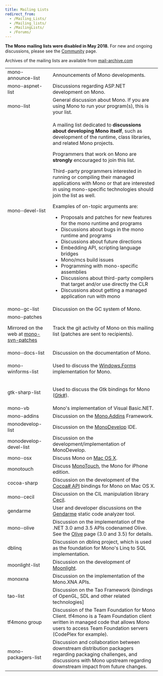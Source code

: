 ```yaml
---
title: Mailing Lists
redirect_from:
  - /Mailing_Lists/
  - /Mailing_lists/
  - /MailingLists/
  - /Forums/
---
```


<p><strong>The Mono mailing lists were disabled in May 2018.</strong> For new and ongoing discussions, please see the <a href="/community/">Community</a> page.</p>

Archives of the mailing lists are available from <a href="https://www.mail-archive.com/">mail-archive.com</a>

<table>
<tbody>
<tr>
  <td>mono-announce-list</td>
  <td>Announcements of Mono developments.</td>
</tr>
<tr>
  <td>mono-aspnet-list</td>
  <td>Discussions regarding ASP.NET development on Mono.</td>
</tr>
<tr>
  <td>mono-list</td>
  <td>General discussion about Mono. If you are using Mono to run your program(s), this is your list.</td>
</tr>
<tr>
  <td>mono-devel-list</td>
  <td>
    <p>A mailing list dedicated to <strong>discussions about developing Mono itself</strong>, such as development of the runtime, class libraries, and related Mono projects.</p>
    <p>Programmers that work on Mono are <strong>strongly</strong> encouraged to join this list.</p>
    <p>Third-party programmers interested in running or compiling their managed applications with Mono or that are interested in using mono-specific technologies should join the list as well.</p>
    <p>Examples of on-topic arguments are:</p>
    <ul>
    <li>Proposals and patches for new features for the mono runtime and programs</li>
    <li>Discussions about bugs in the mono runtime and programs</li>
    <li>Discussions about future directions</li>
    <li>Embedding API, scripting language bridges</li>
    <li>Mono/mcs build issues</li>
    <li>Programming with mono-specific assemblies</li>
    <li>Discussions about third-party compilers that target and/or use directly the CLR</li>
    <li>Discussions about getting a managed application run with mono</li>
    </ul>
  </td>
</tr>
<tr>
  <td>mono-gc-list</td>
  <td>Discussion on the GC system of Mono.</td>
</tr>
<tr>
  <td>
    mono-patches
    <p>Mirrored on the web at <a href="http://groups-beta.google.com/group/mono-svn-patches">mono-svn-patches</a></p>
  </td>
  <td><p>Track the git activity of Mono on this mailing list (patches are sent to recipients).</p></td>
</tr>
<tr>
  <td>mono-docs-list</td>
  <td>Discussion on the documentation of Mono.</td>
</tr>
<tr>
  <td>mono-winforms-list</td>
  <td><p>Used to discuss the <a href="/docs/gui/winforms/">Windows.Forms</a> implementation for Mono.</p></td>
</tr>
<tr>
  <td>gtk-sharp-list</td>
  <td><p>Used to discuss the Gtk bindings for Mono (<a href="http://gtk-sharp.sf.net">Gtk#</a>).</p></td>
</tr>
<tr>
  <td>mono-vb</td>
  <td>Mono's implementation of Visual Basic.NET.</td>
</tr>
<tr>
  <td>mono-addins</td>
  <td>Discussion on the <a href="/archived/monoaddins" title="Mono.Addins">Mono.Addins</a> Framework.</td>
</tr>
<tr>
  <td>monodevelop-list</td>
  <td>Discussion on the <a href="/archived/monodevelop" title="MonoDevelop">MonoDevelop</a> IDE.</td>
</tr>
<tr>
  <td>monodevelop-devel-list</td>
  <td>Discussion on the development/implementation of MonoDevelop.</td>
</tr>
<tr>
  <td>mono-osx</td>
  <td>Discuss Mono on <a href="/docs/about-mono/supported-platforms/osx/" title="Mono:OSX">Mac OS X</a>.</td>
</tr>
<tr>
  <td>monotouch</td>
  <td>Discuss <a href="http://xamarin.com/platform">MonoTouch</a>, the Mono for iPhone edition.</td>
</tr>
<tr>
  <td>cocoa-sharp</td>
  <td>Discussion on the development of the <a href="/docs/tools+libraries/libraries/monomac/">Cocoa# API</a> bindings for Mono on Mac OS X.</td>
</tr>
<tr>
  <td>mono-cecil</td>
  <td>Discussion on the CIL manipulation library <a href="/docs/tools+libraries/libraries/Mono.Cecil/">Cecil</a>.</td>
</tr>
<tr>
  <td>gendarme</td>
  <td>User and developer discussions on the <a href="/docs/tools+libraries/tools/gendarme/">Gendarme</a> static code analyzer tool.</td>
</tr>
<tr>
  <td>mono-olive</td>
  <td>Discussion on the implementation of the .NET 3.0 amd 3.5 APIs codenamed Olive. See the <a href="/archived/olive" title="Olive">Olive</a> page (3.0 and 3.5) for details.</td>
</tr>
<tr>
  <td>dblinq</td>
  <td>Discussion on dblinq project, which is used as the foundation for Mono's Linq to SQL implementation.</td>
</tr>
<tr>
  <td>moonlight-list</td>
  <td>Discussion on the development of <a href="/docs/web/moonlight/">Moonlight</a>.</td>
</tr>
<tr>
  <td>monoxna</td>
  <td>Discussion on the implementation of the Mono.XNA APIs.</td>
</tr>
<tr>
  <td>tao-list</td>
  <td>Discussion on the Tao Framework (bindings of OpenGL, SDL and other related technologies]</td>
</tr>
<tr>
  <td>tf4mono group</td>
  <td>Discussion of the Team Foundation for Mono Client. tf4mono is a Team Foundation client written in managed code that allows Mono users to access Team Foundation servers (CodePlex for example).</td>
</tr>
<tr>
  <td>mono-packagers-list</td>
  <td>Discussion and collaboration between downstream distribution packagers regarding packaging challenges, and discussions with Mono upstream regarding downstream impact from future changes.</td>
</tr>
</tbody>
</table>
